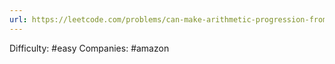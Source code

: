 ```yaml
---
url: https://leetcode.com/problems/can-make-arithmetic-progression-from-sequence
---
```


Difficulty: #easy
Companies: #amazon